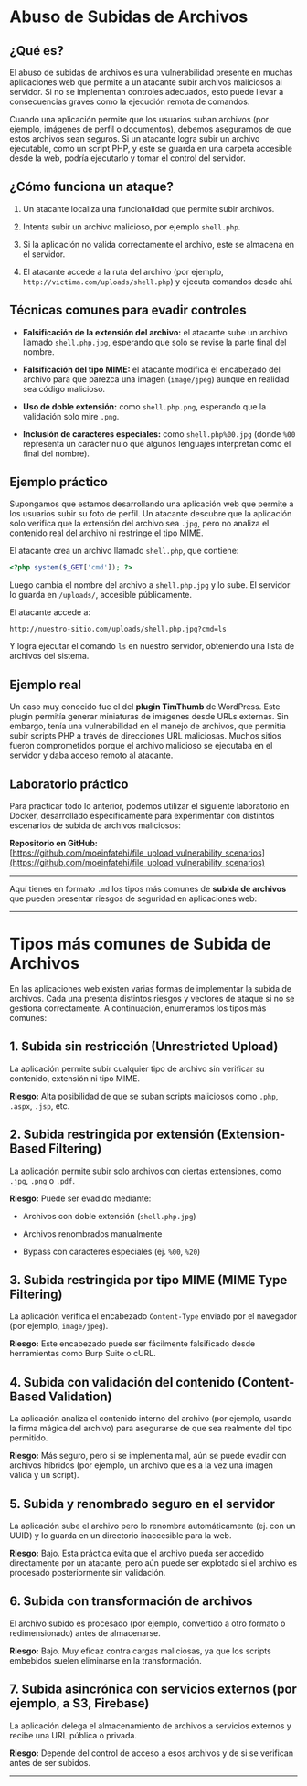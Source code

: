 # Abuso de Subidas de Archivos

## ¿Qué es?

El abuso de subidas de archivos es una vulnerabilidad presente en muchas aplicaciones web que permite a un atacante subir archivos maliciosos al servidor. Si no se implementan controles adecuados, esto puede llevar a consecuencias graves como la ejecución remota de comandos.

Cuando una aplicación permite que los usuarios suban archivos (por ejemplo, imágenes de perfil o documentos), debemos asegurarnos de que estos archivos sean seguros. Si un atacante logra subir un archivo ejecutable, como un script PHP, y este se guarda en una carpeta accesible desde la web, podría ejecutarlo y tomar el control del servidor.

## ¿Cómo funciona un ataque?

1. Un atacante localiza una funcionalidad que permite subir archivos.
    
2. Intenta subir un archivo malicioso, por ejemplo `shell.php`.
    
3. Si la aplicación no valida correctamente el archivo, este se almacena en el servidor.
    
4. El atacante accede a la ruta del archivo (por ejemplo, `http://victima.com/uploads/shell.php`) y ejecuta comandos desde ahí.
    

## Técnicas comunes para evadir controles

- **Falsificación de la extensión del archivo:** el atacante sube un archivo llamado `shell.php.jpg`, esperando que solo se revise la parte final del nombre.
    
- **Falsificación del tipo MIME:** el atacante modifica el encabezado del archivo para que parezca una imagen (`image/jpeg`) aunque en realidad sea código malicioso.
    
- **Uso de doble extensión:** como `shell.php.png`, esperando que la validación solo mire `.png`.
    
- **Inclusión de caracteres especiales:** como `shell.php%00.jpg` (donde `%00` representa un carácter nulo que algunos lenguajes interpretan como el final del nombre).
    

## Ejemplo práctico

Supongamos que estamos desarrollando una aplicación web que permite a los usuarios subir su foto de perfil. Un atacante descubre que la aplicación solo verifica que la extensión del archivo sea `.jpg`, pero no analiza el contenido real del archivo ni restringe el tipo MIME.

El atacante crea un archivo llamado `shell.php`, que contiene:

```php
<?php system($_GET['cmd']); ?>
```

Luego cambia el nombre del archivo a `shell.php.jpg` y lo sube. El servidor lo guarda en `/uploads/`, accesible públicamente.

El atacante accede a:

```
http://nuestro-sitio.com/uploads/shell.php.jpg?cmd=ls
```

Y logra ejecutar el comando `ls` en nuestro servidor, obteniendo una lista de archivos del sistema.

## Ejemplo real

Un caso muy conocido fue el del **plugin TimThumb** de WordPress. Este plugin permitía generar miniaturas de imágenes desde URLs externas. Sin embargo, tenía una vulnerabilidad en el manejo de archivos, que permitía subir scripts PHP a través de direcciones URL maliciosas. Muchos sitios fueron comprometidos porque el archivo malicioso se ejecutaba en el servidor y daba acceso remoto al atacante.

## Laboratorio práctico

Para practicar todo lo anterior, podemos utilizar el siguiente laboratorio en Docker, desarrollado específicamente para experimentar con distintos escenarios de subida de archivos maliciosos:

**Repositorio en GitHub:**  
[https://github.com/moeinfatehi/file_upload_vulnerability_scenarios](https://github.com/moeinfatehi/file_upload_vulnerability_scenarios)

---
Aquí tienes en formato `.md` los tipos más comunes de **subida de archivos** que pueden presentar riesgos de seguridad en aplicaciones web:

---

# Tipos más comunes de Subida de Archivos

En las aplicaciones web existen varias formas de implementar la subida de archivos. Cada una presenta distintos riesgos y vectores de ataque si no se gestiona correctamente. A continuación, enumeramos los tipos más comunes:

## 1. Subida sin restricción (Unrestricted Upload)

La aplicación permite subir cualquier tipo de archivo sin verificar su contenido, extensión ni tipo MIME.

**Riesgo:** Alta posibilidad de que se suban scripts maliciosos como `.php`, `.aspx`, `.jsp`, etc.

## 2. Subida restringida por extensión (Extension-Based Filtering)

La aplicación permite subir solo archivos con ciertas extensiones, como `.jpg`, `.png` o `.pdf`.

**Riesgo:** Puede ser evadido mediante:

- Archivos con doble extensión (`shell.php.jpg`)
    
- Archivos renombrados manualmente
    
- Bypass con caracteres especiales (ej. `%00`, `%20`)
    

## 3. Subida restringida por tipo MIME (MIME Type Filtering)

La aplicación verifica el encabezado `Content-Type` enviado por el navegador (por ejemplo, `image/jpeg`).

**Riesgo:** Este encabezado puede ser fácilmente falsificado desde herramientas como Burp Suite o cURL.

## 4. Subida con validación del contenido (Content-Based Validation)

La aplicación analiza el contenido interno del archivo (por ejemplo, usando la firma mágica del archivo) para asegurarse de que sea realmente del tipo permitido.

**Riesgo:** Más seguro, pero si se implementa mal, aún se puede evadir con archivos híbridos (por ejemplo, un archivo que es a la vez una imagen válida y un script).

## 5. Subida y renombrado seguro en el servidor

La aplicación sube el archivo pero lo renombra automáticamente (ej. con un UUID) y lo guarda en un directorio inaccesible para la web.

**Riesgo:** Bajo. Esta práctica evita que el archivo pueda ser accedido directamente por un atacante, pero aún puede ser explotado si el archivo es procesado posteriormente sin validación.

## 6. Subida con transformación de archivos

El archivo subido es procesado (por ejemplo, convertido a otro formato o redimensionado) antes de almacenarse.

**Riesgo:** Bajo. Muy eficaz contra cargas maliciosas, ya que los scripts embebidos suelen eliminarse en la transformación.

## 7. Subida asincrónica con servicios externos (por ejemplo, a S3, Firebase)

La aplicación delega el almacenamiento de archivos a servicios externos y recibe una URL pública o privada.

**Riesgo:** Depende del control de acceso a esos archivos y de si se verifican antes de ser subidos.

---
